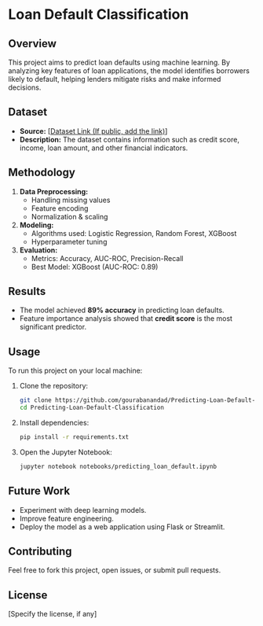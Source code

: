 # Loan Default Classification

## Overview
This project aims to predict loan defaults using machine learning. By analyzing key features of loan applications, the model identifies borrowers likely to default, helping lenders mitigate risks and make informed decisions.

## Dataset
- **Source:** [[Dataset Link (If public, add the link)](https://www.kaggle.com/datasets/wordsforthewise/lending-club)]
- **Description:** The dataset contains information such as credit score, income, loan amount, and other financial indicators.

## Methodology
1. **Data Preprocessing:**
   - Handling missing values
   - Feature encoding
   - Normalization & scaling
2. **Modeling:**
   - Algorithms used: Logistic Regression, Random Forest, XGBoost
   - Hyperparameter tuning
3. **Evaluation:**
   - Metrics: Accuracy, AUC-ROC, Precision-Recall
   - Best Model: XGBoost (AUC-ROC: 0.89)

## Results
- The model achieved **89% accuracy** in predicting loan defaults.
- Feature importance analysis showed that **credit score** is the most significant predictor.

## Usage
To run this project on your local machine:

1. Clone the repository:
   ```bash
   git clone https://github.com/gourabanandad/Predicting-Loan-Default-Classification.git
   cd Predicting-Loan-Default-Classification
   ```
2. Install dependencies:
   ```bash
   pip install -r requirements.txt
   ```
3. Open the Jupyter Notebook:
   ```bash
   jupyter notebook notebooks/predicting_loan_default.ipynb
   ```

## Future Work
- Experiment with deep learning models.
- Improve feature engineering.
- Deploy the model as a web application using Flask or Streamlit.

## Contributing
Feel free to fork this project, open issues, or submit pull requests.

## License
[Specify the license, if any]

